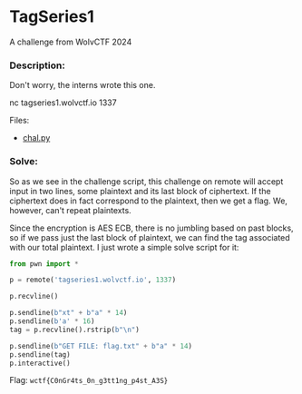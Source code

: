 # TagSeries1

A challenge from WolvCTF 2024

### Description:

Don't worry, the interns wrote this one.

nc tagseries1.wolvctf.io 1337

Files:
- [chal.py](./chal.py)

### Solve:

So as we see in the challenge script, this challenge on remote will accept input in two lines, some plaintext and its last block of ciphertext. If the ciphertext does in fact correspond to the plaintext, then we get a flag. We, however, can't repeat plaintexts.

Since the encryption is AES ECB, there is no jumbling based on past blocks, so if we pass just the last block of plaintext, we can find the tag associated with our total plaintext. I just wrote a simple solve script for it:

```python
from pwn import *

p = remote('tagseries1.wolvctf.io', 1337)

p.recvline()

p.sendline(b"xt" + b"a" * 14)
p.sendline(b'a' * 16)
tag = p.recvline().rstrip(b"\n")

p.sendline(b"GET FILE: flag.txt" + b"a" * 14)
p.sendline(tag)
p.interactive()
```

Flag: `wctf{C0nGr4ts_0n_g3tt1ng_p4st_A3S}`